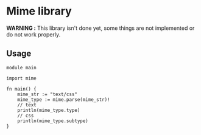 # Mime library
**WARNING :** This library isn't done yet, some things are not implemented or do not work properly.

## Usage
```vlang
module main

import mime

fn main() {
    mime_str := "text/css"
    mime_type := mime.parse(mime_str)!
    // text
    println(mime_type.type)
    // css
    println(mime_type.subtype)
}
```
